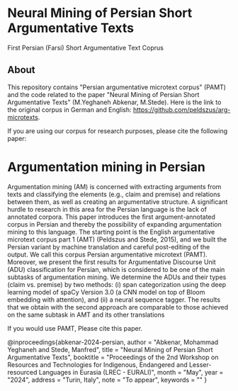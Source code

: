 # Neural Mining of Persian Short Argumentative Texts
First Persian (Farsi) Short Argumentative Text Coprus 
## About
This repository contains "Persian argumentative microtext corpus" (PAMT) and the code related to the paper "Neural Mining of Persian Short Argumentative Texts" (M.Yeghaneh Abkenar, M.Stede). Here is the link to the original corpus in German and English:
https://github.com/peldszus/arg-microtexts.

If you are using our corpus for research purposes, please cite the following paper:


# Argumentation mining in Persian
Argumentation mining (AM) is concerned with extracting arguments from texts and classifying the elements (e.g.,
claim and premise) and relations between them, as well as creating an argumentative structure. A significant
hurdle to research in this area for the Persian language is the lack of annotated corpora. This paper introduces the
first argument-annotated corpus in Persian and thereby the possibility of expanding argumentation mining to this
language. The starting point is the English argumentative microtext corpus part 1 (AMT) (Peldszus and Stede, 2015),
and we built the Persian variant by machine translation and careful post-editing of the output. We call this corpus
Persian argumentative microtext (PAMT). Moreover, we present the first results for Argumentative Discourse Unit
(ADU) classification for Persian, which is considered to be one of the main subtasks of argumentation mining. We
determine the ADUs and their types (claim vs. premise) by two methods: (i) span categorization using the deep
learning model of spaCy Version 3.0 (a CNN model on top of Bloom embedding with attention), and (ii) a neural
sequence tagger. The results that we obtain with the second approach are comparable to those achieved on the
same subtask in AMT and its other translations


If you would use PAMT, Please cite this paper. 

@inproceedings{abkenar-2024-persian,
    author = "Abkenar, Mohammad Yeghaneh and Stede, Manfred",
    title = "Neural Mining of Persian Short Argumentative Texts",
    booktitle = "Proceedings of the 2nd Workshop on Resources and Technologies for Indigenous, Endangered and Lesser-resourced Languages in Eurasia (LREC - EURALI)",
    month = "May",
    year = "2024",
    address = "Turin, Italy",
    note = "To appear",
    keywords = ""
}
